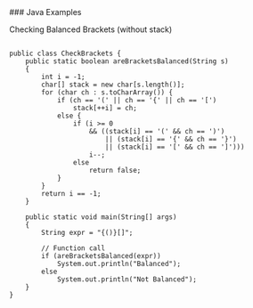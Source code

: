 <section>
### Java Examples

Checking Balanced Brackets (without stack)
<pre><code class="language-java">
public class CheckBrackets {
    public static boolean areBracketsBalanced(String s)
    {
        int i = -1;
        char[] stack = new char[s.length()];
        for (char ch : s.toCharArray()) {
            if (ch == '(' || ch == '{' || ch == '[')
                stack[++i] = ch;
            else {
                if (i >= 0
                    && ((stack[i] == '(' && ch == ')')
                        || (stack[i] == '{' && ch == '}')
                        || (stack[i] == '[' && ch == ']')))
                    i--;
                else
                    return false;
            }
        }
        return i == -1;
    }
 
    public static void main(String[] args)
    {
        String expr = "{()}[]";
 
        // Function call
        if (areBracketsBalanced(expr))
            System.out.println("Balanced");
        else
            System.out.println("Not Balanced");
    }
}
</code>
</pre>
</section>